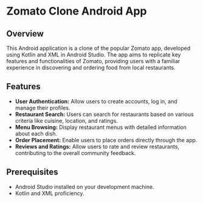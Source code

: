 
# Zomato Clone Android App

## Overview

This Android application is a clone of the popular Zomato app, developed using Kotlin and XML in Android Studio. The app aims to replicate key features and functionalities of Zomato, providing users with a familiar experience in discovering and ordering food from local restaurants.

## Features

- **User Authentication:** Allow users to create accounts, log in, and manage their profiles.
- **Restaurant Search:** Users can search for restaurants based on various criteria like cuisine, location, and ratings.
- **Menu Browsing:** Display restaurant menus with detailed information about each dish.
- **Order Placement:** Enable users to place orders directly through the app.
- **Reviews and Ratings:** Allow users to rate and review restaurants, contributing to the overall community feedback.

## Prerequisites

- Android Studio installed on your development machine.
- Kotlin and XML proficiency.
